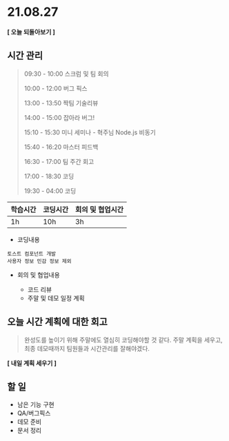 # 21.08.27

**[ 오늘 되돌아보기 ]**

## 시간 관리

> 09:30 - 10:00 스크럼 및 팀 회의
>
> 10:00 - 12:00 버그 픽스
>
> 13:00 - 13:50 짝팀 기술리뷰
>
> 14:00 - 15:00 잡아라 버그!
>
> 15:10 - 15:30 미니 세미나 - 혁주님 Node.js 비동기
>
> 15:40 - 16:20 마스터 피드백
>
> 16:30 - 17:00 팀 주간 회고
>
> 17:00 - 18:30 코딩
>
> 19:30 - 04:00 코딩

| 학습시간 | 코딩시간 | 회의 및 협업시간 |
| -------- | -------- | ---------------- |
| 1h       | 10h      | 3h               |



- 코딩내용

```
토스트 컴포넌트 개발
사용자 정보 민감 정보 제외
```



- 회의 및 협업내용

  - 코드 리뷰
  - 주말 및 데모 일정 계획

  

## 오늘 시간 계획에 대한 회고

> 완성도를 높이기 위해 주말에도 열심히 코딩해야할 것 같다. 주말 계획을 세우고, 최종 데모때까지 팀원들과 시간관리를 잘해야겠다.



**[ 내일 계획 세우기 ]**

## 할 일

* 남은 기능 구현
* QA/버그픽스
* 데모 준비
* 문서 정리
